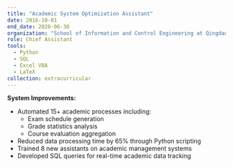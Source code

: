 ```yaml
---
title: "Academic System Optimization Assistant"
date: 2016-10-01
end_date: 2020-06-30
organization: "School of Information and Control Engineering at Qingdao University of Technology"
role: Chief Assistant
tools:
  - Python
  - SQL
  - Excel VBA
  - LaTeX
collection: extracurricular
---
```


**System Improvements:**
- Automated 15+ academic processes including:
  - Exam schedule generation
  - Grade statistics analysis
  - Course evaluation aggregation
- Reduced data processing time by 65% through Python scripting
- Trained 8 new assistants on academic management systems
- Developed SQL queries for real-time academic data tracking